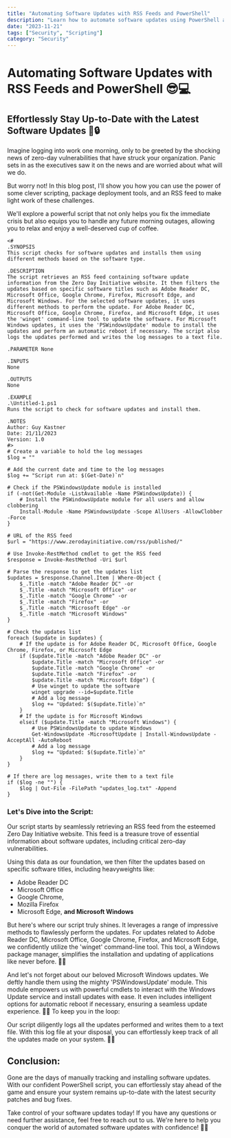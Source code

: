 ```yaml
---
title: "Automating Software Updates with RSS Feeds and PowerShell"
description: "Learn how to automate software updates using PowerShell and RSS feeds to stay ahead of zero-day vulnerabilities"
date: "2023-11-21"
tags: ["Security", "Scripting"]
category: "Security"
---
```


# Automating Software Updates with RSS Feeds and PowerShell 😎💻

## Effortlessly Stay Up-to-Date with the Latest Software Updates 🚀🔒

Imagine logging into work one morning, only to be greeted by the shocking news of zero-day vulnerabilities that have struck your organization. Panic sets in as the executives saw it on the news and are worried about what will we do.

But worry not! In this blog post, I'll show you how you can use the power of some clever scripting, package deployment tools, and an RSS feed to make light work of these challenges.

We'll explore a powerful script that not only helps you fix the immediate crisis but also equips you to handle any future morning outages, allowing you to relax and enjoy a well-deserved cup of coffee. 

```
<#
.SYNOPSIS
This script checks for software updates and installs them using different methods based on the software type.

.DESCRIPTION
The script retrieves an RSS feed containing software update information from the Zero Day Initiative website. It then filters the updates based on specific software titles such as Adobe Reader DC, Microsoft Office, Google Chrome, Firefox, Microsoft Edge, and Microsoft Windows. For the selected software updates, it uses different methods to perform the update. For Adobe Reader DC, Microsoft Office, Google Chrome, Firefox, and Microsoft Edge, it uses the 'winget' command-line tool to update the software. For Microsoft Windows updates, it uses the 'PSWindowsUpdate' module to install the updates and perform an automatic reboot if necessary. The script also logs the updates performed and writes the log messages to a text file.

.PARAMETER None

.INPUTS
None

.OUTPUTS
None

.EXAMPLE
.\Untitled-1.ps1
Runs the script to check for software updates and install them.

.NOTES
Author: Guy Kastner
Date: 21/11/2023
Version: 1.0
#>
# Create a variable to hold the log messages
$log = ""

# Add the current date and time to the log messages
$log += "Script run at: $(Get-Date)`n"

# Check if the PSWindowsUpdate module is installed
if (-not(Get-Module -ListAvailable -Name PSWindowsUpdate)) {
    # Install the PSWindowsUpdate module for all users and allow clobbering
    Install-Module -Name PSWindowsUpdate -Scope AllUsers -AllowClobber -Force
}

# URL of the RSS feed
$url = "https://www.zerodayinitiative.com/rss/published/"

# Use Invoke-RestMethod cmdlet to get the RSS feed
$response = Invoke-RestMethod -Uri $url

# Parse the response to get the updates list
$updates = $response.Channel.Item | Where-Object {
    $_.Title -match "Adobe Reader DC" -or
    $_.Title -match "Microsoft Office" -or
    $_.Title -match "Google Chrome" -or
    $_.Title -match "Firefox" -or
    $_.Title -match "Microsoft Edge" -or
    $_.Title -match "Microsoft Windows"
}

# Check the updates list
foreach ($update in $updates) {
    # If the update is for Adobe Reader DC, Microsoft Office, Google Chrome, Firefox, or Microsoft Edge
    if ($update.Title -match "Adobe Reader DC" -or
        $update.Title -match "Microsoft Office" -or
        $update.Title -match "Google Chrome" -or
        $update.Title -match "Firefox" -or
        $update.Title -match "Microsoft Edge") {
        # Use winget to update the software
        winget upgrade --id=$update.Title
        # Add a log message
        $log += "Updated: $($update.Title)`n"
    }
    # If the update is for Microsoft Windows
    elseif ($update.Title -match "Microsoft Windows") {
        # Use PSWindowsUpdate to update Windows
        Get-WindowsUpdate -MicrosoftUpdate | Install-WindowsUpdate -AcceptAll -AutoReboot
        # Add a log message
        $log += "Updated: $($update.Title)`n"
    }
}

# If there are log messages, write them to a text file
if ($log -ne "") {
    $log | Out-File -FilePath "updates_log.txt" -Append
}

```

### Let's Dive into the Script:

Our script starts by seamlessly retrieving an RSS feed from the esteemed Zero Day Initiative website. 
This feed is a treasure trove of essential information about software updates, including critical zero-day vulnerabilities. 

Using this data as our foundation, we then filter the updates based on specific software titles, including heavyweights like:
* Adobe Reader DC
* Microsoft Office
* Google Chrome, 
* Mozilla Firefox
* Microsoft Edge, 
**and Microsoft Windows**


But here's where our script truly shines. It leverages a range of impressive methods to flawlessly perform the updates. For updates related to Adobe Reader DC, Microsoft Office, Google Chrome, Firefox, and Microsoft Edge, we confidently utilize the 'winget' command-line tool. This tool, a Windows package manager, simplifies the installation and updating of applications like never before. 💪🔥

And let's not forget about our beloved Microsoft Windows updates. We deftly handle them using the mighty 'PSWindowsUpdate' module. This module empowers us with powerful cmdlets to interact with the Windows Update service and install updates with ease. It even includes intelligent options for automatic reboot if necessary, ensuring a seamless update experience. 🌟🔁
To keep you in the loop:

Our script diligently logs all the updates performed and writes them to a text file. With this log file at your disposal, you can effortlessly keep track of all the updates made on your system. 📝📆

## Conclusion:

Gone are the days of manually tracking and installing software updates. With our confident PowerShell script, you can effortlessly stay ahead of the game and ensure your system remains up-to-date with the latest security patches and bug fixes.

Take control of your software updates today! If you have any questions or need further assistance, feel free to reach out to us. We're here to help you conquer the world of automated software updates with confidence! 💪🌐